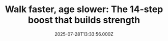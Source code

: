 ---
title: "Walk faster, age slower: The 14-step boost that builds strength"
date: 2025-07-28T13:33:56.000Z
category: Health
externalLink: "https://www.sciencedaily.com/releases/2025/07/250727235830.htm"
image: ""
excerpt: "Walking just a bit faster could be the key to aging well. Researchers found that older adults who upped their walking pace by just 14 steps per minute significantly improved their physical abilities—even those who were already frail. A new, user-friendly smartphone app helps measure walking cadence more accurately than typical devices, making this science-backed health strategy easy to adopt.…"
---